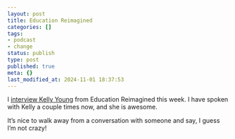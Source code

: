 ```yaml
---
layout: post
title: Education Reimagined
categories: []
tags:
- podcast
- change
status: publish
type: post
published: true
meta: {}
last_modified_at: 2024-11-01 18:37:53
---
```


I 
[interview Kelly Young](http://transformativeprincipal.org/episode262) from Education Reimagined this week. I have spoken with Kelly a couple times now, and she is awesome.

It’s nice to walk away from a conversation with someone and say, I guess I’m not crazy!
